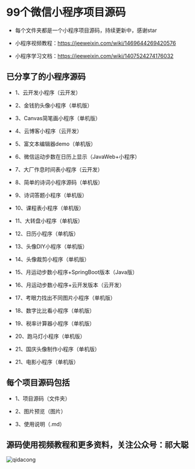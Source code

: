 
# 99个微信小程序项目源码

- 每个文件夹都是一个小程序项目源码，持续更新中，感谢star

- 小程序视频教程：https://jeeweixin.com/wiki/1469644269420576

- 小程序学习文档：https://jeeweixin.com/wiki/1407524274176032

## 已分享了的小程序源码

- 1、云开发小程序（云开发）

- 2、金钱豹头像小程序（单机版）

- 3、Canvas简笔画小程序（单机版）

- 4、云博客小程序（云开发）

- 5、富文本编辑器demo（单机版）

- 6、微信运动步数在日历上显示（JavaWeb+小程序）

- 7、大厂作息时间表小程序（云开发）

- 8、简单的诗词小程序源码（单机版）

- 9、诗词答题小程序（单机版）

- 10、课程表小程序（单机版）

- 11、大转盘小程序（单机版）

- 12、日历小程序（单机版）

- 13、头像DIY小程序（单机版）

- 14、头像裁剪小程序（单机版）

- 15、月运动步数小程序+SpringBoot版本（Java版）

- 16、月运动步数小程序+云开发版本（云开发）

- 17、考眼力找出不同图片小程序（单机版）

- 18、数字比比看小程序（单机版）

- 19、税率计算器小程序（单机版）

- 20、跑马灯小程序（单机版）

- 21、国庆头像制作小程序（单机版）

- 21、电影小程序（单机版）


## 每个项目源码包括

- 1、项目源码（文件夹）

- 2、图片预览（图片）

- 3、使用说明（.md）


## 源码使用视频教程和更多资料，关注公众号：祁大聪 

![qidacong](https://cdn.jsdelivr.net/gh/qidacong/blob-img@master/20220520/qidacong.4z0s3ud9vm80.webp)

